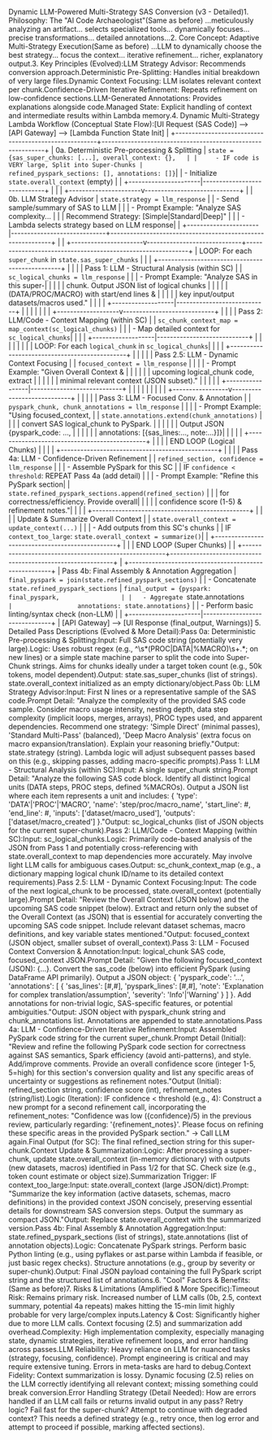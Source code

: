 Dynamic LLM-Powered Multi-Strategy SAS Conversion (v3 - Detailed)1. Philosophy: The "AI Code Archaeologist"(Same as before) ...meticulously analyzing an artifact... selects specialized tools... dynamically focuses... precise transformations... detailed annotations...2. Core Concept: Adaptive Multi-Strategy Execution(Same as before) ...LLM to dynamically choose the best strategy... focus the context... iterative refinement... richer, explanatory output.3. Key Principles (Evolved):LLM Strategy Advisor: Recommends conversion approach.Deterministic Pre-Splitting: Handles initial breakdown of very large files.Dynamic Context Focusing: LLM isolates relevant context per chunk.Confidence-Driven Iterative Refinement: Repeats refinement on low-confidence sections.LLM-Generated Annotations: Provides explanations alongside code.Managed State: Explicit handling of context and intermediate results within Lambda memory.4. Dynamic Multi-Strategy Lambda Workflow (Conceptual State Flow):[UI Request (SAS Code)] --> [API Gateway] --> [Lambda Function State Init]
                                                       |
+------------------------------------------------------+------------------------------------------------------------+
| 0a. Deterministic Pre-processing & Splitting       | `state = {sas_super_chunks: [...], overall_context: {},   |
|     - IF code is VERY large, Split into Super-Chunks |            refined_pyspark_sections: [], annotations: []}`|
|     - Initialize `state.overall_context` (empty)   |                                                            |
+----------------------|-----------------------------+                                                            |
                       |                                                                                          |
+----------------------v-----------------------------+                                                            |
| 0b. LLM Strategy Advisor                           | `state.strategy = llm_response`                            |
|     - Send sample/summary of SAS to LLM            |                                                            |
|     - Prompt Example: "Analyze SAS complexity...   |                                                            |
|       Recommend Strategy: [Simple|Standard|Deep]"  |                                                            |
|     - Lambda selects strategy based on LLM response|                                                            |
+----------------------|-----------------------------+------------------------------------------------------------+
                       |                                                                                          |
+----------------------v-----------------------------+------------------------------------------------------------+
| LOOP: For each `super_chunk` in `state.sas_super_chunks` |                                                            |
| +------------------------------------------------+ |                                                            |
| | Pass 1: LLM - Structural Analysis (within SC)  | | `sc_logical_chunks = llm_response`                         |
| |   - Prompt Example: "Analyze SAS in this super-| |                                                            |
| |     chunk. Output JSON list of logical chunks  | |                                                            |
| |     (DATA/PROC/MACRO) with start/end lines &   | |                                                            |
| |     key input/output datasets/macros used."    | |                                                            |
| +-------------------|----------------------------+ |                                                            |
|                     |                              |                                                            |
| +-------------------v----------------------------+ |                                                            |
| | Pass 2: LLM/Code - Context Mapping (within SC) | | `sc_chunk_context_map = map_context(sc_logical_chunks)`  |
| |   - Map detailed context for `sc_logical_chunks`| |                                                            |
| +-------------------|----------------------------+ |                                                            |
|                     |                              |                                                            |
| | LOOP: For each `logical_chunk` in `sc_logical_chunks`|                                                        |
| | +----------------------------------------------+ |                                                            |
| | | Pass 2.5: LLM - Dynamic Context Focusing     | | `focused_context = llm_response`                           |
| | |   - Prompt Example: "Given Overall Context & | |                                                            |
| | |     upcoming logical_chunk code, extract     | |                                                            |
| | |     minimal relevant context (JSON subset)." | |                                                            |
| | +-----------------|----------------------------+ |                                                            |
| |                   |                              |                                                            |
| | +-----------------v----------------------------+ |                                                            |
| | | Pass 3: LLM - Focused Conv. & Annotation     | | `pyspark_chunk, chunk_annotations = llm_response`          |
| | |   - Prompt Example: "Using focused_context, | | `state.annotations.extend(chunk_annotations)`              |
| | |     convert SAS logical_chunk to PySpark.    | |                                                            |
| | |     Output JSON {pyspark_code: ...,          | |                                                            |
| | |     annotations: [{sas_lines:..., note:...}]}| |                                                            |
| | +----------------------------------------------+ |                                                            |
| | END LOOP (Logical Chunks)                      | |                                                            |
| +------------------------------------------------+ |                                                            |
| | Pass 4a: LLM - Confidence-Driven Refinement    | | `refined_section, confidence = llm_response`               |
| |   - Assemble PySpark for this SC               | | IF `confidence < threshold`: REPEAT Pass 4a (add detail) |
| |   - Prompt Example: "Refine this PySpark section| | `state.refined_pyspark_sections.append(refined_section)` |
| |     for correctness/efficiency. Provide overall| |                                                            |
| |     confidence score (1-5) & refinement notes."| |                                                            |
| +------------------------------------------------+ |                                                            |
| | Update & Summarize Overall Context             | | `state.overall_context = update_context(...)`            |
| |   - Add outputs from this SC's chunks          | | IF `context_too_large`: `state.overall_context = summarize()`|
| +------------------------------------------------+ |                                                            |
| END LOOP (Super Chunks)                          |                                                            |
+------------------------------------------------------+------------------------------------------------------------+
                                                       |
+------------------------------------------------------+
| Pass 4b: Final Assembly & Annotation Aggregation     | `final_pyspark = join(state.refined_pyspark_sections)`   |
|   - Concatenate `state.refined_pyspark_sections`     | `final_output = {pyspark: final_pyspark,                 |
|   - Aggregate `state.annotations`                    |                  annotations: state.annotations}`        |
|   - Perform basic linting/syntax check (non-LLM)     |                                                            |
+----------------------|-------------------------------+
                       |
         [API Gateway] --> [UI Response (final_output, Warnings)]
5. Detailed Pass Descriptions (Evolved & More Detail):Pass 0a: Deterministic Pre-processing & Splitting:Input: Full SAS code string (potentially very large).Logic: Uses robust regex (e.g., ^\s*(PROC|DATA|%MACRO)\s+.*; on new lines) or a simple state machine parser to split the code into Super-Chunk strings. Aims for chunks ideally under a target token count (e.g., 50k tokens, model dependent).Output: state.sas_super_chunks (list of strings). state.overall_context initialized as an empty dictionary/object.Pass 0b: LLM Strategy Advisor:Input: First N lines or a representative sample of the SAS code.Prompt Detail: "Analyze the complexity of the provided SAS code sample. Consider macro usage intensity, nesting depth, data step complexity (implicit loops, merges, arrays), PROC types used, and apparent dependencies. Recommend one strategy: 'Simple Direct' (minimal passes), 'Standard Multi-Pass' (balanced), 'Deep Macro Analysis' (extra focus on macro expansion/translation). Explain your reasoning briefly."Output: state.strategy (string). Lambda logic will adjust subsequent passes based on this (e.g., skipping passes, adding macro-specific prompts).Pass 1: LLM - Structural Analysis (within SC):Input: A single super_chunk string.Prompt Detail: "Analyze the following SAS code block. Identify all distinct logical units (DATA steps, PROC steps, defined %MACROs). Output a JSON list where each item represents a unit and includes: { 'type': 'DATA'|'PROC'|'MACRO', 'name': 'step/proc/macro_name', 'start_line': #, 'end_line': #, 'inputs': ['dataset/macro_used'], 'outputs': ['dataset/macro_created'] }."Output: sc_logical_chunks (list of JSON objects for the current super-chunk).Pass 2: LLM/Code - Context Mapping (within SC):Input: sc_logical_chunks.Logic: Primarily code-based analysis of the JSON from Pass 1 and potentially cross-referencing with state.overall_context to map dependencies more accurately. May involve light LLM calls for ambiguous cases.Output: sc_chunk_context_map (e.g., a dictionary mapping logical chunk ID/name to its detailed context requirements).Pass 2.5: LLM - Dynamic Context Focusing:Input: The code of the next logical_chunk to be processed, state.overall_context (potentially large).Prompt Detail: "Review the Overall Context (JSON below) and the upcoming SAS code snippet (below). Extract and return only the subset of the Overall Context (as JSON) that is essential for accurately converting the upcoming SAS code snippet. Include relevant dataset schemas, macro definitions, and key variable states mentioned."Output: focused_context (JSON object, smaller subset of overall_context).Pass 3: LLM - Focused Context Conversion & Annotation:Input: logical_chunk SAS code, focused_context JSON.Prompt Detail: "Given the following focused_context (JSON): {...}. Convert the sas_code (below) into efficient PySpark (using DataFrame API primarily). Output a JSON object: { 'pyspark_code': '...', 'annotations': [ { 'sas_lines': [#,#], 'pyspark_lines': [#,#], 'note': 'Explanation for complex translation/assumption', 'severity': 'Info'|'Warning' } ] }. Add annotations for non-trivial logic, SAS-specific features, or potential ambiguities."Output: JSON object with pyspark_chunk string and chunk_annotations list. Annotations are appended to state.annotations.Pass 4a: LLM - Confidence-Driven Iterative Refinement:Input: Assembled PySpark code string for the current super_chunk.Prompt Detail (Initial): "Review and refine the following PySpark code section for correctness against SAS semantics, Spark efficiency (avoid anti-patterns), and style. Add/improve comments. Provide an overall confidence score (integer 1-5, 5=high) for this section's conversion quality and list any specific areas of uncertainty or suggestions as refinement notes."Output (Initial): refined_section string, confidence score (int), refinement_notes (string/list).Logic (Iteration): IF confidence < threshold (e.g., 4): Construct a new prompt for a second refinement call, incorporating the refinement_notes: "Confidence was low ({confidence}/5) in the previous review, particularly regarding: '{refinement_notes}'. Please focus on refining these specific areas in the provided PySpark section." -> Call LLM again.Final Output (for SC): The final refined_section string for this super-chunk.Context Update & Summarization:Logic: After processing a super-chunk, update state.overall_context (in-memory dictionary) with outputs (new datasets, macros) identified in Pass 1/2 for that SC. Check size (e.g., token count estimate or object size).Summarization Trigger: IF context_too_large:Input: state.overall_context (large JSON/dict).Prompt: "Summarize the key information (active datasets, schemas, macro definitions) in the provided context JSON concisely, preserving essential details for downstream SAS conversion steps. Output the summary as compact JSON."Output: Replace state.overall_context with the summarized version.Pass 4b: Final Assembly & Annotation Aggregation:Input: state.refined_pyspark_sections (list of strings), state.annotations (list of annotation objects).Logic: Concatenate PySpark strings. Perform basic Python linting (e.g., using pyflakes or ast.parse within Lambda if feasible, or just basic regex checks). Structure annotations (e.g., group by severity or super-chunk).Output: Final JSON payload containing the full PySpark script string and the structured list of annotations.6. "Cool" Factors & Benefits: (Same as before)7. Risks & Limitations (Amplified & More Specific):Timeout Risk: Remains primary risk. Increased number of LLM calls (0b, 2.5, context summary, potential 4a repeats) makes hitting the 15-min limit highly probable for very large/complex inputs.Latency & Cost: Significantly higher due to more LLM calls. Context focusing (2.5) and summarization add overhead.Complexity: High implementation complexity, especially managing state, dynamic strategies, iterative refinement loops, and error handling across passes.LLM Reliability: Heavy reliance on LLM for nuanced tasks (strategy, focusing, confidence). Prompt engineering is critical and may require extensive tuning. Errors in meta-tasks are hard to debug.Context Fidelity: Context summarization is lossy. Dynamic focusing (2.5) relies on the LLM correctly identifying all relevant context; missing something could break conversion.Error Handling Strategy (Detail Needed): How are errors handled if an LLM call fails or returns invalid output in any pass? Retry logic? Fail fast for the super-chunk? Attempt to continue with degraded context? This needs a defined strategy (e.g., retry once, then log error and attempt to proceed if possible, marking affected sections).